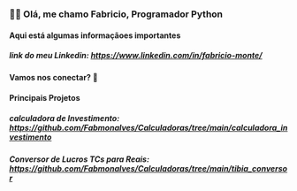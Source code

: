 ### 🙋‍♂️ Olá, me chamo Fabricio, Programador Python

#### Aqui está algumas informaçãoes importantes

##### link do meu Linkedin: https://www.linkedin.com/in/fabricio-monte/
#### Vamos nos conectar? 🤝

#### Principais Projetos

##### calculadora de Investimento: https://github.com/Fabmonalves/Calculadoras/tree/main/calculadora_investimento
##### Conversor de Lucros TCs para Reais: https://github.com/Fabmonalves/Calculadoras/tree/main/tibia_conversor
